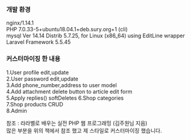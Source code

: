 ### 개발 환경  
nginx/1.14.1  
PHP 7.0.33-5+ubuntu18.04.1+deb.sury.org+1 (cli)  
mysql  Ver 14.14 Distrib 5.7.25, for Linux (x86_64) using  EditLine wrapper  
Laravel Framework 5.5.45  
  
### 커스터마이징 한 내용  
1.User profile edit,update  
2.User password edit,update  
3.Add phone_number,address to user model  
4.Add attachment delete button to article edit form  
5.Apply replies() softDeletes
6.Shop categories  
7.Shop products CRUD  
8.Admin  
  
참조 : 라라벨로 배우는 실전 PHP 웹 프로그래밍 (김주원님 지음)  
많은 부분을 위의 책에서 참조 했고 제 스타일로 커스터마이징 했습니다.  